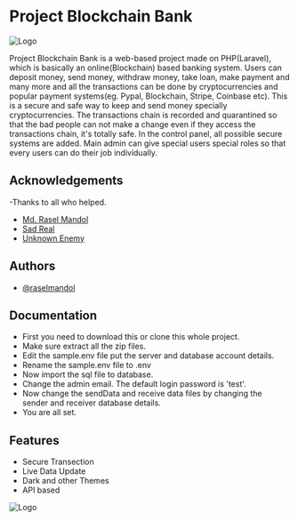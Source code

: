 
# Project Blockchain Bank
![Logo](https://datafloq.com/wp-content/uploads/2021/12/blog_pictures2FBlockchain-Technology-In-Banking-Sector-750x420.jpeg)


Project Blockchain Bank is a web-based project made on PHP(Laravel), which is basically an online(Blockchain) based banking system. Users can deposit money, send money, withdraw money, take loan, make payment and many more and all the transactions can be done by cryptocurrencies and popular payment systems(eg. Pypal, Blockchain, Stripe, Coinbase etc). This is a secure and safe way to keep and send money specially cryptocurrencies. The transactions chain is recorded and quarantined so that the bad people can not make a change even if they access the transactions chain, it's totally safe.
In the control panel, all possible secure systems are added. Main admin can give special users special roles so that every users can do their job individually.

## Acknowledgements
-Thanks to all who helped.
 - [Md. Rasel Mandol](https://github.com/sadreal)
 - [Sad Real](https://github.com/sadreal)
 - [Unknown Enemy](https://github.com/unknown-enemy)


## Authors

- [@raselmandol](https://www.github.com/raselmandol)


## Documentation

- First you need to download this or clone this whole project.
- Make sure extract all the zip files.
- Edit the sample.env file put the server and database account details.
- Rename the sample.env file to .env
- Now import the sql file to database.
- Change the admin email. The default login password is 'test'.
- Now change the sendData and receive data files by changing the sender and receiver database details.
- You are all set.


## Features

- Secure Transection
- Live Data Update
- Dark and other Themes
- API based


![Logo](https://datafloq.com/wp-content/uploads/2021/12/blog_pictures2FBlockchain-Technology-In-Banking-Sector-750x420.jpeg)


